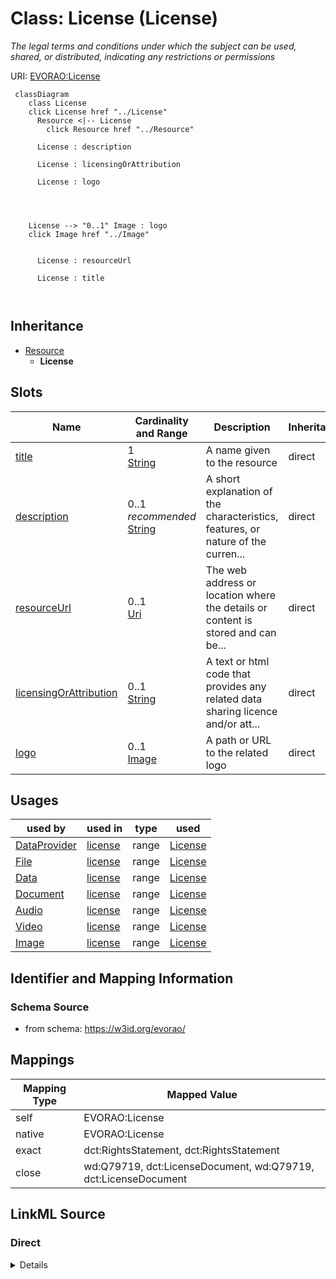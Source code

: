 

# Class: License (License) 


_The legal terms and conditions under which the subject can be used, shared, or distributed, indicating any restrictions or permissions_





URI: [EVORAO:License](https://w3id.org/evorao/License)






```mermaid
 classDiagram
    class License
    click License href "../License"
      Resource <|-- License
        click Resource href "../Resource"
      
      License : description
        
      License : licensingOrAttribution
        
      License : logo
        
          
    
    
    License --> "0..1" Image : logo
    click Image href "../Image"

        
      License : resourceUrl
        
      License : title
        
      
```





## Inheritance
* [Resource](Resource.md)
    * **License**



## Slots

| Name | Cardinality and Range | Description | Inheritance |
| ---  | --- | --- | --- |
| [title](title.md) | 1 <br/> [String](String.md) | A name given to the resource | direct |
| [description](description.md) | 0..1 _recommended_ <br/> [String](String.md) | A short explanation of the characteristics, features, or nature of the curren... | direct |
| [resourceUrl](resourceUrl.md) | 0..1 <br/> [Uri](Uri.md) | The web address or location where the details or content is stored and can be... | direct |
| [licensingOrAttribution](licensingOrAttribution.md) | 0..1 <br/> [String](String.md) | A text or html code that provides any related data sharing licence and/or att... | direct |
| [logo](logo.md) | 0..1 <br/> [Image](Image.md) | A path or URL to the related logo | direct |





## Usages

| used by | used in | type | used |
| ---  | --- | --- | --- |
| [DataProvider](DataProvider.md) | [license](license.md) | range | [License](License.md) |
| [File](File.md) | [license](license.md) | range | [License](License.md) |
| [Data](Data.md) | [license](license.md) | range | [License](License.md) |
| [Document](Document.md) | [license](license.md) | range | [License](License.md) |
| [Audio](Audio.md) | [license](license.md) | range | [License](License.md) |
| [Video](Video.md) | [license](license.md) | range | [License](License.md) |
| [Image](Image.md) | [license](license.md) | range | [License](License.md) |






## Identifier and Mapping Information







### Schema Source


* from schema: https://w3id.org/evorao/




## Mappings

| Mapping Type | Mapped Value |
| ---  | ---  |
| self | EVORAO:License |
| native | EVORAO:License |
| exact | dct:RightsStatement, dct:RightsStatement |
| close | wd:Q79719, dct:LicenseDocument, wd:Q79719, dct:LicenseDocument |







## LinkML Source

<!-- TODO: investigate https://stackoverflow.com/questions/37606292/how-to-create-tabbed-code-blocks-in-mkdocs-or-sphinx -->

### Direct

<details>
```yaml
name: License
description: The legal terms and conditions under which the subject can be used, shared,
  or distributed, indicating any restrictions or permissions
title: License
from_schema: https://w3id.org/evorao/
exact_mappings:
- dct:RightsStatement
- dct:RightsStatement
close_mappings:
- wd:Q79719
- dct:LicenseDocument
- wd:Q79719
- dct:LicenseDocument
is_a: Resource
slots:
- title
- description
- resourceUrl
- licensingOrAttribution
- logo
slot_usage:
  title:
    name: title
    description: A name given to the resource
    title: title
    comments:
    - 'The title of the item should be as short and descriptive as possible. E.g.
      for virus products it should basically be based on the following Pattern:

      ''Virus name'', ''virus host type'', ''collection year'', ''country of collection''
      ex ''suspected epidemiological origin'', ''genotype'', ''strain'', ''variant
      name or specific feature'
    exact_mappings:
    - schema:name
    - rdfs:label
    slot_uri: dct:title
    domain_of:
    - License
    - Dataset
    - DataService
    - Publication
    - Term
    - Certification
    range: string
    required: true
    multivalued: false
  description:
    name: description
    description: A short explanation of the characteristics, features, or nature of
      the current item
    title: description
    comments:
    - 'Describe this item in few lines. This description will serve as a summary to
      present the resource.

      '
    close_mappings:
    - schema:description
    slot_uri: dct:description
    domain_of:
    - License
    - Dataset
    - DataService
    - Term
    - PersonOrOrganization
    - File
    - ContactPoint
    - Certification
    range: string
    required: false
    recommended: true
    multivalued: false
  resourceUrl:
    name: resourceUrl
    description: The web address or location where the details or content is stored
      and can be accessed or downloaded.
    title: resource URL
    exact_mappings:
    - dct:license
    close_mappings:
    - schema:url
    domain_of:
    - License
    - Certification
    range: uri
    required: false
    multivalued: false
  licensingOrAttribution:
    name: licensingOrAttribution
    description: A text or html code that provides any related data sharing licence
      and/or attribution
    title: licensing or attribution
    exact_mappings:
    - dct:rights
    close_mappings:
    - schema:license
    domain_of:
    - License
    range: string
    required: false
    multivalued: false
  logo:
    name: logo
    description: A path or URL to the related logo
    title: logo
    domain_of:
    - License
    - PersonOrOrganization
    - Certification
    range: Image
    required: false
    multivalued: false

```
</details>

### Induced

<details>
```yaml
name: License
description: The legal terms and conditions under which the subject can be used, shared,
  or distributed, indicating any restrictions or permissions
title: License
from_schema: https://w3id.org/evorao/
exact_mappings:
- dct:RightsStatement
- dct:RightsStatement
close_mappings:
- wd:Q79719
- dct:LicenseDocument
- wd:Q79719
- dct:LicenseDocument
is_a: Resource
slot_usage:
  title:
    name: title
    description: A name given to the resource
    title: title
    comments:
    - 'The title of the item should be as short and descriptive as possible. E.g.
      for virus products it should basically be based on the following Pattern:

      ''Virus name'', ''virus host type'', ''collection year'', ''country of collection''
      ex ''suspected epidemiological origin'', ''genotype'', ''strain'', ''variant
      name or specific feature'
    exact_mappings:
    - schema:name
    - rdfs:label
    slot_uri: dct:title
    domain_of:
    - License
    - Dataset
    - DataService
    - Publication
    - Term
    - Certification
    range: string
    required: true
    multivalued: false
  description:
    name: description
    description: A short explanation of the characteristics, features, or nature of
      the current item
    title: description
    comments:
    - 'Describe this item in few lines. This description will serve as a summary to
      present the resource.

      '
    close_mappings:
    - schema:description
    slot_uri: dct:description
    domain_of:
    - License
    - Dataset
    - DataService
    - Term
    - PersonOrOrganization
    - File
    - ContactPoint
    - Certification
    range: string
    required: false
    recommended: true
    multivalued: false
  resourceUrl:
    name: resourceUrl
    description: The web address or location where the details or content is stored
      and can be accessed or downloaded.
    title: resource URL
    exact_mappings:
    - dct:license
    close_mappings:
    - schema:url
    domain_of:
    - License
    - Certification
    range: uri
    required: false
    multivalued: false
  licensingOrAttribution:
    name: licensingOrAttribution
    description: A text or html code that provides any related data sharing licence
      and/or attribution
    title: licensing or attribution
    exact_mappings:
    - dct:rights
    close_mappings:
    - schema:license
    domain_of:
    - License
    range: string
    required: false
    multivalued: false
  logo:
    name: logo
    description: A path or URL to the related logo
    title: logo
    domain_of:
    - License
    - PersonOrOrganization
    - Certification
    range: Image
    required: false
    multivalued: false
attributes:
  title:
    name: title
    description: A name given to the resource
    title: title
    comments:
    - 'The title of the item should be as short and descriptive as possible. E.g.
      for virus products it should basically be based on the following Pattern:

      ''Virus name'', ''virus host type'', ''collection year'', ''country of collection''
      ex ''suspected epidemiological origin'', ''genotype'', ''strain'', ''variant
      name or specific feature'
    from_schema: https://w3id.org/evorao/
    exact_mappings:
    - schema:name
    - rdfs:label
    rank: 1000
    slot_uri: dct:title
    alias: title
    owner: License
    domain_of:
    - License
    - Dataset
    - DataService
    - Publication
    - Term
    - Certification
    range: string
    required: true
    multivalued: false
  description:
    name: description
    description: A short explanation of the characteristics, features, or nature of
      the current item
    title: description
    comments:
    - 'Describe this item in few lines. This description will serve as a summary to
      present the resource.

      '
    from_schema: https://w3id.org/evorao/
    exact_mappings:
    - schema:description
    - schema:description
    close_mappings:
    - schema:description
    rank: 1000
    slot_uri: dct:description
    alias: description
    owner: License
    domain_of:
    - License
    - Dataset
    - DataService
    - Term
    - PersonOrOrganization
    - File
    - ContactPoint
    - Certification
    range: string
    required: false
    recommended: true
    multivalued: false
  resourceUrl:
    name: resourceUrl
    description: The web address or location where the details or content is stored
      and can be accessed or downloaded.
    title: resource URL
    from_schema: https://w3id.org/evorao/
    exact_mappings:
    - dct:license
    close_mappings:
    - schema:url
    rank: 1000
    alias: resourceUrl
    owner: License
    domain_of:
    - License
    - Certification
    range: uri
    required: false
    multivalued: false
  licensingOrAttribution:
    name: licensingOrAttribution
    description: A text or html code that provides any related data sharing licence
      and/or attribution
    title: licensing or attribution
    from_schema: https://w3id.org/evorao/
    exact_mappings:
    - dct:rights
    close_mappings:
    - schema:license
    rank: 1000
    alias: licensingOrAttribution
    owner: License
    domain_of:
    - License
    range: string
    required: false
    multivalued: false
  logo:
    name: logo
    description: A path or URL to the related logo
    title: logo
    from_schema: https://w3id.org/evorao/
    rank: 1000
    alias: logo
    owner: License
    domain_of:
    - License
    - PersonOrOrganization
    - Certification
    range: Image
    required: false
    multivalued: false

```
</details>
